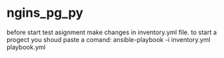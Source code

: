 # ngins_pg_py
before start test asignment make changes in inventory.yml file.
to start a progect you shoud paste a comand:
ansible-playbook -i inventory.yml playbook.yml
